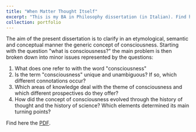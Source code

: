 ```yaml
---
title: "When Matter Thought Itself"
excerpt: "This is my BA in Philosophy dissertation (in Italian). Find here the [PDF](https://github.com/gullirg/gullirg.github.io/blob/master/files/Tesi_Coscienza.pdf)."
collection: portfolio
---
```


The aim of the present dissertation is to clarify in an etymological, semantic and conceptual manner the generic concept of consciousness.
Starting with the question "what is consciousness?" the main problem is then broken down into minor issues represented by the questions:
1. What does one refer to with the word "consciousness"
2. Is the term "consciousness" unique and unambiguous? If so, which different connotations occur?
3. Which areas of knowledge deal with the theme of consciousness and which different prospectives do they offer?
4. How did the concept of consciousness evolved through the history of thought and the history of science? Which elements determined its main turning points?

Find here the [PDF](https://github.com/gullirg/gullirg.github.io/blob/master/files/Tesi_Coscienza.pdf).
